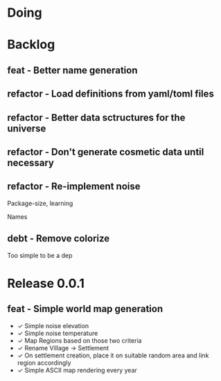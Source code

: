 # Doing

# Backlog

## feat - Better name generation

## refactor - Load definitions from yaml/toml files

## refactor - Better data sctructures for the universe

## refactor - Don't generate cosmetic data until necessary

## refactor - Re-implement noise

Package-size, learning

Names

## debt - Remove colorize

Too simple to be a dep

# Release 0.0.1

## feat - Simple world map generation

- ✓ Simple noise elevation
- ✓ Simple noise temperature
- ✓ Map Regions based on those two criteria
- ✓ Rename Village -> Settlement
- ✓ On settlement creation, place it on suitable random area and link region accordingly
- ✓ Simple ASCII map rendering every year

